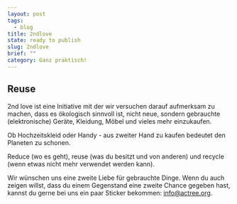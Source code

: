 ```yaml
---
layout: post
tags:
  - blog
title: 2ndlove
state: ready to publish
slug: 2ndlove
brief: ""
category: Ganz praktisch!
---
```


## Reuse

2nd love ist eine Initiative mit der wir versuchen darauf aufmerksam zu machen, dass es ökologisch sinnvoll ist, nicht neue, sondern gebrauchte (elektronische) Geräte, Kleidung, Möbel und vieles mehr einzukaufen. 

Ob Hochzeitskleid oder Handy - aus zweiter Hand zu kaufen bedeutet den Planeten zu schonen. 

Reduce (wo es geht), reuse (was du besitzt und von anderen) und recycle (wenn etwas nicht mehr verwendet werden kann). 

Wir wünschen uns eine zweite Liebe für gebrauchte Dinge. Wenn du auch zeigen willst, dass du einem Gegenstand eine zweite Chance gegeben hast, kannst du gerne bei uns ein paar Sticker bekommen: info@actree.org. 